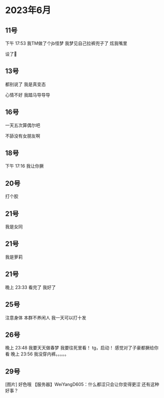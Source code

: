 # 2023年6月

<script setup lang="ts">
import { QTagColors } from 'fake-qq-ui';

</script>

## 11号

<q-window title="我的世界话题群">

<q-tip>下午 17:53</q-tip>
<q-text name="失业CEO" tag="LV100 咸鱼" :tag-color="QTagColors.blue"
avatar="https://q2.qlogo.cn/headimg_dl?dst_uin=2939004685&spec=100" >我TM做了个jb怪梦</q-text>
<q-text name="失业CEO" tag="LV100 咸鱼" :tag-color="QTagColors.blue"
avatar="https://q2.qlogo.cn/headimg_dl?dst_uin=2939004685&spec=100" >我梦见自己拉裤兜子了</q-text>
<q-text name="shion" tag="LV100 猫猫" :tag-color="QTagColors.purple"
avatar="https://q2.qlogo.cn/headimg_dl?dst_uin=488741813&spec=100" >炫我嘴里</q-text>

<q-text name="shion" tag="LV100 猫猫" :tag-color="QTagColors.purple"
avatar="https://q2.qlogo.cn/headimg_dl?dst_uin=488741813&spec=100" >设了🥵</q-text>


</q-window>

## 13号

<q-window title="我的世界话题群">

<q-text name="待业CAO" tag="LV100 华南第一舔狗" :tag-color="QTagColors.purple"
avatar="https://q2.qlogo.cn/headimg_dl?dst_uin=2860986565&spec=100" >都别说了</q-text>
<q-text name="待业CAO" tag="LV100 华南第一舔狗" :tag-color="QTagColors.purple"
avatar="https://q2.qlogo.cn/headimg_dl?dst_uin=2860986565&spec=100" >我是真变态</q-text>

<q-text name="沫乘" tag="LV29 黄金" :tag-color="QTagColors.grey"
avatar="https://q2.qlogo.cn/headimg_dl?dst_uin=3467323129&spec=100" >心情不好</q-text>
<q-text name="沫乘" tag="LV29 黄金" :tag-color="QTagColors.grey"
avatar="https://q2.qlogo.cn/headimg_dl?dst_uin=3467323129&spec=100" >我踏马导导导</q-text>

</q-window>

## 16号

<q-window title="我的世界话题群">

<q-text name="待业CAO" tag="LV100 华南第一舔狗" :tag-color="QTagColors.purple"
avatar="https://q2.qlogo.cn/headimg_dl?dst_uin=2860986565&spec=100" >一天五次算偶尔吧</q-text>

<q-text name="白井 黒子" tag="LV100 夹击妹抖" :tag-color="QTagColors.purple"
avatar="https://q2.qlogo.cn/headimg_dl?dst_uin=1783737017&spec=100" >不舔没有女朋友啊</q-text>

</q-window>

## 18号

<q-window title="Minecraft资源群">

<q-tip>下午 17:16</q-tip>
<q-text name="青山" tag="LV100 咸鱼" :tag-color="QTagColors.purple"
avatar="https://q2.qlogo.cn/headimg_dl?dst_uin=2939004685&spec=100">我让你撅</q-text>

</q-window>

## 20号

<q-window title="我的世界话题群">

<q-text name="。"
avatar="https://q2.qlogo.cn/headimg_dl?dst_uin=2719220585&spec=100" >打个胶</q-text>

</q-window>

## 21号

<q-window title="我的世界话题群">

<q-text name="shion" tag="LV100 猫猫" :tag-color="QTagColors.purple"
avatar="https://q2.qlogo.cn/headimg_dl?dst_uin=488741813&spec=100" >我是女同</q-text>


</q-window>

## 21号

<q-window title="我的世界话题群">

<q-text name="shion" tag="LV100 猫猫" :tag-color="QTagColors.purple"
avatar="https://q2.qlogo.cn/headimg_dl?dst_uin=488741813&spec=100" >我是萝莉</q-text>


</q-window>

## 21号

<q-window title="我的世界话题群">

<q-tip>晚上 23:33</q-tip>
<q-text name="失业COO| 小王八™渣得一" tag="LV100 管理员" :tag-color="QTagColors.blue"
avatar="https://q2.qlogo.cn/headimg_dl?dst_uin=2859772560&spec=100" >看完了</q-text>
<q-text name="失业COO| 小王八™渣得一" tag="LV100 管理员" :tag-color="QTagColors.blue"
avatar="https://q2.qlogo.cn/headimg_dl?dst_uin=2859772560&spec=100" >我好了</q-text>

</q-window>

## 25号

<q-window title="我的世界话题群">

<q-text name="待业CAO" tag="LV100 华南第一舔狗" :tag-color="QTagColors.purple"
avatar="https://q2.qlogo.cn/headimg_dl?dst_uin=2860986565&spec=100" >注意身体</q-text>
<q-text name="待业CAO" tag="LV100 华南第一舔狗" :tag-color="QTagColors.purple"
avatar="https://q2.qlogo.cn/headimg_dl?dst_uin=2860986565&spec=100" >本群不养闲人</q-text>
<q-text name="待业CAO" tag="LV100 华南第一舔狗" :tag-color="QTagColors.purple"
avatar="https://q2.qlogo.cn/headimg_dl?dst_uin=2860986565&spec=100" >我一天可以打十发</q-text>

</q-window>

## 26号

<q-window title="我的世界话题群">

<q-tip>晚上 23:48</q-tip>
<q-text name="Yololhy" tag="LV44 迅猛受受" :tag-color="QTagColors.purple"
avatar="https://q2.qlogo.cn/headimg_dl?dst_uin=3306636756&spec=100" >我要天天做春梦</q-text>
<q-text name="Yololhy" tag="LV44 迅猛受受" :tag-color="QTagColors.purple"
avatar="https://q2.qlogo.cn/headimg_dl?dst_uin=3306636756&spec=100" >我要往死里看！</q-text>
<q-text name="Yololhy" tag="LV44 迅猛受受" :tag-color="QTagColors.purple"
avatar="https://q2.qlogo.cn/headimg_dl?dst_uin=3306636756&spec=100" >tg，启动！</q-text>
<q-text name="待业CAO" tag="LV100 华南第一舔狗" :tag-color="QTagColors.purple"
avatar="https://q2.qlogo.cn/headimg_dl?dst_uin=2860986565&spec=100" >感觉对了子豪都撅给你看</q-text>
<q-tip>晚上 23:56</q-tip>
<q-text name="Sullinana548" tag="LV90 聪明的八公主" :tag-color="QTagColors.purple"
avatar="https://q2.qlogo.cn/headimg_dl?dst_uin=1296556133&spec=100" >我没穿内裤。。。。。</q-text>

</q-window>

## 29号


<q-window title="我的世界话题群">

<q-text name="RQLight" tag="LV100 猫猫" :tag-color="QTagColors.purple"
avatar="https://q2.qlogo.cn/headimg_dl?dst_uin=488741813&spec=100" >[图片]</q-text>
<q-text name="RQLight" tag="LV100 猫猫" :tag-color="QTagColors.purple"
avatar="https://q2.qlogo.cn/headimg_dl?dst_uin=488741813&spec=100" >好色哦</q-text>
<q-text isBot name="氺蜜桃ぎ" tag="LV100 管理员" :tag-color="QTagColors.blue"
avatar="https://q2.qlogo.cn/headimg_dl?dst_uin=375911869&spec=100" >【服务器】WeiYangD605：什么都涩只会让你变得更涩</q-text>
<q-text name="RQLight" tag="LV100 猫猫" :tag-color="QTagColors.purple"
avatar="https://q2.qlogo.cn/headimg_dl?dst_uin=488741813&spec=100" >还有这种好事？</q-text>


</q-window>
